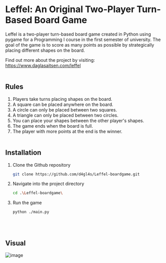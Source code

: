 # Leffel: An Original Two-Player Turn-Based Board Game

Leffel is a two-player turn-based board game created in Python using pygame for a Programming I course in the first semester of university. The goal of the game is to score as many points as possible by strategically placing different shapes on the board.

Find out more about the project by visiting: <a>https://www.daglasaitsen.com/leffel</a>
<br></br>


## Rules

1. Players take turns placing shapes on the board.
2. A square can be placed anywhere on the board.
3. A circle can only be placed between two squares.
4. A triangle can only be placed between two circles.
5. You can place your shapes between the other player's shapes.
6. The game ends when the board is full.
7. The player with more points at the end is the winner.
<br></br>

## Installation

1. Clone the Github repository
   
    ```bash
    git clone https://github.com/d4gl4s/Leffel-boardgame.git
    ```
    
3. Navigate into the project directory
   
    ```bash
    cd .\Leffel-boardgame\
    ```
    
5. Run the game
   
    ```bash
    python ./main.py
    ```
<br></br>
## Visual
![image](https://github.com/d4gl4s/Leffel-boardgame/assets/91371101/382670c2-ceae-469e-9335-db6b3d45395e)
